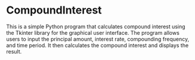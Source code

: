 # CompoundInterest
 This is a simple Python program that calculates compound interest using the Tkinter library for the graphical user interface. The program allows users to input the principal amount, interest rate, compounding frequency, and time period. It then calculates the compound interest and displays the result.
